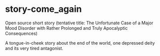 # story-come_again
Open source short story (tentative title: The Unfortunate Case of a Major Mood Disorder with Rather Prolonged and Truly Apocalyptic Consequences)

A tongue-in-cheek story about the end of the world, one depressed deity and its very tired antagonist.
